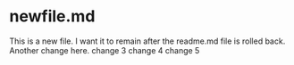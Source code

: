 # newfile.md

This is a new file. I want it to remain after the readme.md file is rolled back.
Another change here.
change 3
change 4
change 5
